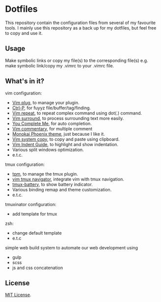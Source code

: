 # Dotfiles

This repository contain the configuration files from several of my favourite tools. I mainly use this repository as a back up for my dotfiles, but feel free to copy and use it.

## Usage

Make symbolic links or copy my file(s) to the corresponding file(s) e.g. make symbolic link/copy my .vimrc to your .vimrc file.

## What's in it?

vim configuration:
- [Vim plug](https://github.com/junegunn/vim-plug), to manage your plugin. 
- [Ctrl-P](https://github.com/kien/ctrlp.vim), for fuyyz file/buffer/tag/finding.
- [Vim repeat](https://github.com/tpope/vim-repeat), to repeat complex command using dot(.) command.
- [Vim surround](https://github.com/tpope/vim-surround), to process surrounding text more easily.
- [You Complete Me](https://github.com/Valloric/YouCompleteMe), for auto completion.
- [Vim commentary](https://github.com/tpope/vim-commentary), for multiple comment
- [Monokai Phoenix theme](https://github.com/Reewr/vim-monokai-phoenix), just because I like it.
- [Vim system copy](https://github.com/christoomey/vim-system-copy), to copy and paste using clipboard. 
- [Vim Indent Guide](https://github.com/nathanaelkane/vim-indent-guides), to highlight and show indentation.
- Various split windows optimization.
- e.t.c.

tmux configuration:
- [tpm](https://github.com/tmux-plugins/tpm), to manage the tmux plugin. 
- [vim tmux navigator](https://github.com/christoomey/vim-tmux-navigator),
  integrate vim with tmux navigation.
- [tmux-battery](https://github.com/tmux-plugins/tmux-battery), to show battery indicator.
- Various binding remap and theme customization.
- e.t.c.

tmuxinator configuration:
- add template for tmux

zsh:
- change default template
- e.t.c

simple web build system to automate our web development using
- gulp
- scss
- js and css concatenation

## License

[MIT License](https://en.wikipedia.org/wiki/MIT_License).
